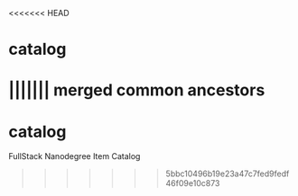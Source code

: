 <<<<<<< HEAD
# catalog
||||||| merged common ancestors
=======
# catalog
FullStack Nanodegree Item Catalog
>>>>>>> 5bbc10496b19e23a47c7fed9fedf46f09e10c873
